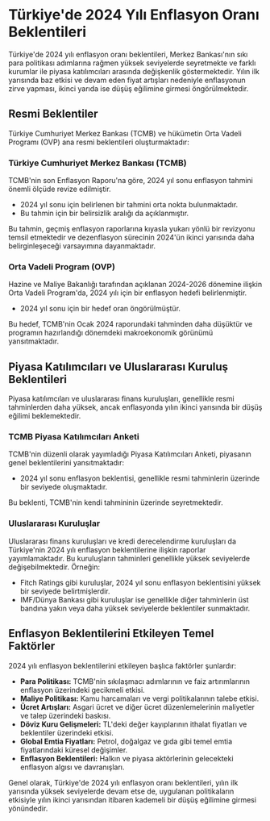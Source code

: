 # Türkiye'de 2024 Yılı Enflasyon Oranı Beklentileri

Türkiye'de 2024 yılı enflasyon oranı beklentileri, Merkez Bankası'nın sıkı para politikası adımlarına rağmen yüksek seviyelerde seyretmekte ve farklı kurumlar ile piyasa katılımcıları arasında değişkenlik göstermektedir. Yılın ilk yarısında baz etkisi ve devam eden fiyat artışları nedeniyle enflasyonun zirve yapması, ikinci yarıda ise düşüş eğilimine girmesi öngörülmektedir.

## Resmi Beklentiler

Türkiye Cumhuriyet Merkez Bankası (TCMB) ve hükümetin Orta Vadeli Programı (OVP) ana resmi beklentileri oluşturmaktadır:

### Türkiye Cumhuriyet Merkez Bankası (TCMB)

TCMB'nin son Enflasyon Raporu'na göre, 2024 yıl sonu enflasyon tahmini önemli ölçüde revize edilmiştir.

*   2024 yıl sonu için belirlenen bir tahmini orta nokta bulunmaktadır.
*   Bu tahmin için bir belirsizlik aralığı da açıklanmıştır.

Bu tahmin, geçmiş enflasyon raporlarına kıyasla yukarı yönlü bir revizyonu temsil etmektedir ve dezenflasyon sürecinin 2024'ün ikinci yarısında daha belirginleşeceği varsayımına dayanmaktadır.

### Orta Vadeli Program (OVP)

Hazine ve Maliye Bakanlığı tarafından açıklanan 2024-2026 dönemine ilişkin Orta Vadeli Program'da, 2024 yılı için bir enflasyon hedefi belirlenmiştir.

*   2024 yıl sonu için bir hedef oran öngörülmüştür.

Bu hedef, TCMB'nin Ocak 2024 raporundaki tahminden daha düşüktür ve programın hazırlandığı dönemdeki makroekonomik görünümü yansıtmaktadır.

## Piyasa Katılımcıları ve Uluslararası Kuruluş Beklentileri

Piyasa katılımcıları ve uluslararası finans kuruluşları, genellikle resmi tahminlerden daha yüksek, ancak enflasyonda yılın ikinci yarısında bir düşüş eğilimi beklemektedir.

### TCMB Piyasa Katılımcıları Anketi

TCMB'nin düzenli olarak yayımladığı Piyasa Katılımcıları Anketi, piyasanın genel beklentilerini yansıtmaktadır:

*   2024 yıl sonu enflasyon beklentisi, genellikle resmi tahminlerin üzerinde bir seviyede oluşmaktadır.

Bu beklenti, TCMB'nin kendi tahmininin üzerinde seyretmektedir.

### Uluslararası Kuruluşlar

Uluslararası finans kuruluşları ve kredi derecelendirme kuruluşları da Türkiye'nin 2024 yılı enflasyon beklentilerine ilişkin raporlar yayımlamaktadır. Bu kuruluşların tahminleri genellikle yüksek seviyelerde değişebilmektedir. Örneğin:

*   Fitch Ratings gibi kuruluşlar, 2024 yıl sonu enflasyon beklentisini yüksek bir seviyede belirtmişlerdir.
*   IMF/Dünya Bankası gibi kuruluşlar ise genellikle diğer tahminlerin üst bandına yakın veya daha yüksek seviyelerde beklentiler sunmaktadır.

## Enflasyon Beklentilerini Etkileyen Temel Faktörler

2024 yılı enflasyon beklentilerini etkileyen başlıca faktörler şunlardır:

*   **Para Politikası:** TCMB'nin sıkılaşmacı adımlarının ve faiz artırımlarının enflasyon üzerindeki gecikmeli etkisi.
*   **Maliye Politikası:** Kamu harcamaları ve vergi politikalarının talebe etkisi.
*   **Ücret Artışları:** Asgari ücret ve diğer ücret düzenlemelerinin maliyetler ve talep üzerindeki baskısı.
*   **Döviz Kuru Gelişmeleri:** TL'deki değer kayıplarının ithalat fiyatları ve beklentiler üzerindeki etkisi.
*   **Global Emtia Fiyatları:** Petrol, doğalgaz ve gıda gibi temel emtia fiyatlarındaki küresel değişimler.
*   **Enflasyon Beklentileri:** Halkın ve piyasa aktörlerinin gelecekteki enflasyon algısı ve davranışları.

Genel olarak, Türkiye'de 2024 yılı enflasyon oranı beklentileri, yılın ilk yarısında yüksek seviyelerde devam etse de, uygulanan politikaların etkisiyle yılın ikinci yarısından itibaren kademeli bir düşüş eğilimine girmesi yönündedir.